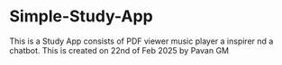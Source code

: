 # Simple-Study-App
 This is a Study App consists of PDF viewer music player a inspirer nd a chatbot. This is created on 22nd of Feb 2025 by Pavan GM
